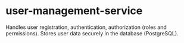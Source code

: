 # user-management-service
Handles user registration, authentication, authorization (roles and permissions). Stores user data securely in the database (PostgreSQL).
